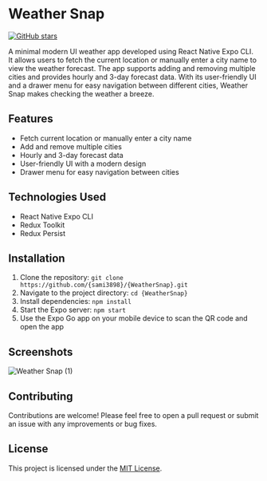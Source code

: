 # Weather Snap

[![GitHub stars](https://img.shields.io/github/stars/{sami3898}/{WeatherSnap}.svg?style=social)](https://github.com/{sami3898}/{WeatherSnap})

A minimal modern UI weather app developed using React Native Expo CLI. It allows users to fetch the current location or manually enter a city name to view the weather forecast. The app supports adding and removing multiple cities and provides hourly and 3-day forecast data. With its user-friendly UI and a drawer menu for easy navigation between different cities, Weather Snap makes checking the weather a breeze.

## Features

- Fetch current location or manually enter a city name
- Add and remove multiple cities
- Hourly and 3-day forecast data
- User-friendly UI with a modern design
- Drawer menu for easy navigation between cities

## Technologies Used

- React Native Expo CLI
- Redux Toolkit
- Redux Persist

## Installation

1. Clone the repository: `git clone https://github.com/{sami3898}/{WeatherSnap}.git`
2. Navigate to the project directory: `cd {WeatherSnap}`
3. Install dependencies: `npm install`
4. Start the Expo server: `npm start`
5. Use the Expo Go app on your mobile device to scan the QR code and open the app

## Screenshots
![Weather Snap (1)](https://github.com/sami3898/WeatherSnap/assets/32996863/771ba18c-18ab-45bd-8c7a-cab5dfc13d28)

## Contributing

Contributions are welcome! Please feel free to open a pull request or submit an issue with any improvements or bug fixes.

## License

This project is licensed under the [MIT License](LICENSE).
